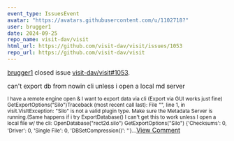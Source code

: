 ```yaml
---
event_type: IssuesEvent
avatar: "https://avatars.githubusercontent.com/u/1102718?"
user: brugger1
date: 2024-09-25
repo_name: visit-dav/visit
html_url: https://github.com/visit-dav/visit/issues/1053
repo_url: https://github.com/visit-dav/visit
---
```


<a href='https://github.com/brugger1' target='_blank'>brugger1</a> closed issue <a href='https://github.com/visit-dav/visit/issues/1053' target='_blank'>visit-dav/visit#1053</a>.

<p>can't export db from nowin cli unless i open a local md server</p><small>I have a remote engine open & I want to export data via cli (Export via GUI works just fine) GetExportOptions("Silo")Traceback (most recent call last): File "<stdin>", line 1, in <module>visit.VisItException: "Silo" is not a valid plugin type. Make sure the Metadata Server is running.(Same happens if i try ExportDatabase() I can't get this to work unless I open a local file w/ the cli: OpenDatabase("rect2d.silo") GetExportOptions("Silo") {'Checksums': 0, 'Driver': 0, 'Single File': 0, 'DBSetCompression()': ''}...</small><a href='https://github.com/visit-dav/visit/issues/1053' target='_blank'>View Comment</a>